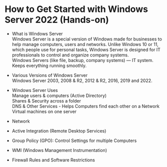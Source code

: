 # How to Get Started with Windows Server 2022 (Hands-on)

- What is Windows Server  
Windows Server is a special version of Windows made for businesses to help manage computers, users and networks. Unlike Windows 10 or 11, which people use for personal tasks, Windows Server is designed for IT professionals to control and organize company systems.  
Windows Servers (like file, backup, company systems) — IT system. Keeps everything running smoothly.

- Various Versions of Windows Server  
Windows Server 2003, 2008 & R2, 2012 & R2, 2016, 2019 and 2022.

- Windows Server Uses  
Manage users & computers (Active Directory)  
Shares & Security across a folder  
DNS & Other Services - Helps Computers find each other on a Network  
Virtual machines on one server  

- Network  
- Active Integration (Remote Desktop Services)  
- Group Policy (GPO): Control Settings for multiple Computers  
- WMI (Windows Management Instrumentation)  
- Firewall Rules and Software Restrictions

